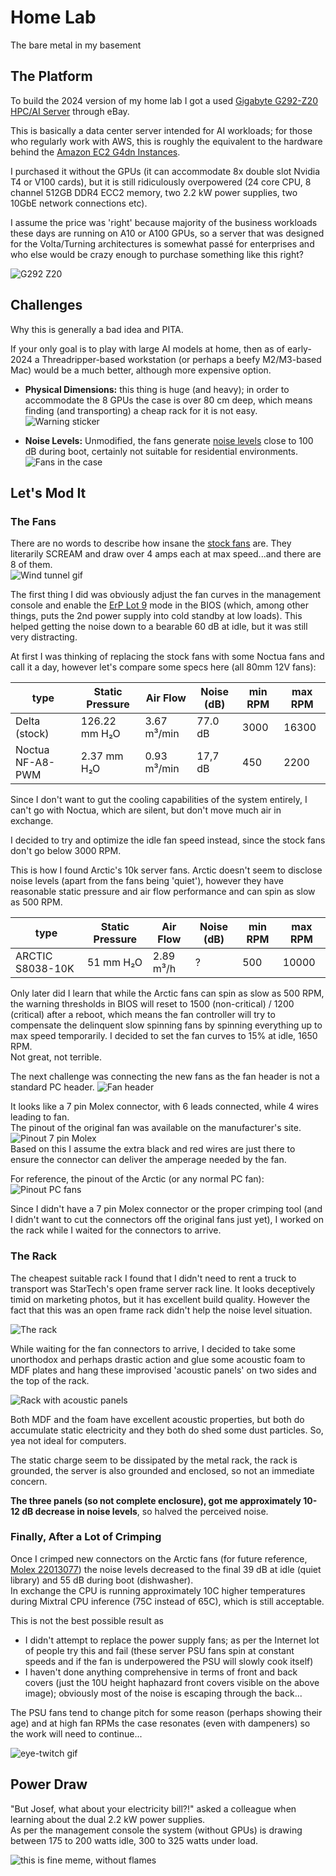 # Home Lab

The bare metal in my basement   

## The Platform

To build the 2024 version of my home lab I got a used [Gigabyte G292-Z20 HPC/AI Server](https://www.gigabyte.com/Enterprise/GPU-Server/G292-Z20-rev-100) through eBay.  

This is basically a data center server intended for AI workloads; for those who regularly work with AWS, this is roughly the equivalent to the hardware behind the [Amazon EC2 G4dn Instances](https://aws.amazon.com/ec2/instance-types/g4/).  

I purchased it without the GPUs (it can accommodate 8x double slot Nvidia T4 or V100 cards), but it is still ridiculously overpowered (24 core CPU, 8 channel 512GB DDR4 ECC2 memory, two 2.2 kW power supplies, two 10GbE network connections etc).  

I assume the price was 'right' because majority of the business workloads these days are running on A10 or A100 GPUs, so a server that was designed for the Volta/Turning architectures is somewhat passé for enterprises and who else would be crazy enough to purchase something like this right?

![G292 Z20](images/G292_Z20_official_1.png)

## Challenges

Why this is generally a bad idea and PITA.  

If your only goal is to play with large AI models at home, then as of early-2024 a Threadripper-based workstation (or perhaps a beefy M2/M3-based Mac) would be a much better, although more expensive option.  

* **Physical Dimensions:** this thing is huge (and heavy); in order to accommodate the 8 GPUs the case is over 80 cm deep, which means finding (and transporting) a cheap rack for it is not easy.  
![Warning sticker](images/two_person_lift.jpeg)  

* **Noise Levels:** Unmodified, the fans generate [noise levels](https://audiology-web.s3.amazonaws.com/migrated/NoiseChart_Poster-%208.5x11.pdf_5399b289427535.32730330.pdf) close to 100 dB during boot, certainly not suitable for residential environments.
 ![Fans in the case](images/fans_1.png)

## Let's Mod It

### The Fans

There are no words to describe how insane the [stock fans](https://www.delta-fan.com/technology/three-phase-fan/pfm0812he-01bfy.html) are. They literarily SCREAM and draw over 4 amps each at max speed...and there are 8 of them.  
![Wind tunnel gif](images/wind-windy.gif)

The first thing I did was obviously adjust the fan curves in the management console and enable the [ErP Lot 9](https://www.eceee.org/ecodesign/products/enterprise-servers/) mode in the BIOS (which, among other things, puts the 2nd power supply into cold standby at low loads). This helped getting the noise down to a bearable 60 dB at idle, but it was still very distracting.

At first I was thinking of replacing the stock fans with some Noctua fans and call it a day, however let's compare some specs here (all 80mm 12V fans):  

| type | Static Pressure | Air Flow | Noise (dB) | min RPM | max RPM
|------|------|------|------|-----|-----|
| Delta (stock) | 126.22 mm H₂O | 3.67 m³/min | 77.0 dB | 3000 | 16300 
| Noctua NF-A8-PWM | 2.37 mm H₂O | 0.93 m³/min | 17,7 dB | 450 | 2200 

Since I don't want to gut the cooling capabilities of the system entirely, I can't go with Noctua, which are silent, but don't move much air in exchange.  

I decided to try and optimize the idle fan speed instead, since the stock fans don't go below 3000 RPM.  
  
This is how I found Arctic's 10k server fans. Arctic doesn't seem to disclose noise levels (apart from the fans being 'quiet'), however they have reasonable static pressure and air flow performance and can spin as slow as 500 RPM.  

| type | Static Pressure | Air Flow | Noise (dB) | min RPM | max RPM
|------|------|------|------|-----|-----|
| ARCTIC S8038-10K | 51 mm H₂O | 2.89 m³/h | ? | 500 | 10000

Only later did I learn that while the Arctic fans can spin as slow as 500 RPM, the warning thresholds in BIOS will reset to 1500 (non-critical) / 1200 (critical) after a reboot, which means the fan controller will try to compensate the delinquent slow spinning fans by spinning everything up to max speed temporarily. I decided to set the fan curves to 15% at idle, 1650 RPM.  
Not great, not terrible.  

The next challenge was connecting the new fans as the fan header is not a standard PC header.
![Fan header](images/fan_header.png)

It looks like a 7 pin Molex connector, with 6 leads connected, while 4 wires leading to fan.  
The pinout of the original fan was available on the manufacturer's site.
![Pinout 7 pin Molex](images/pinout.png)  
Based on this I assume the extra black and red wires are just there to ensure the connector can deliver the amperage needed by the fan.  

For reference, the pinout of the Arctic (or any normal PC fan):  
![Pinout PC fans](images/artic_pinout.jpeg)  

Since I didn't have a 7 pin Molex connector or the proper crimping tool (and I didn't want to cut the connectors off the original fans just yet), I worked on the rack while I waited for the connectors to arrive.  

### The Rack
The cheapest suitable rack I found that I didn't need to rent a truck to transport was StarTech's open frame server rack line. It looks deceptively timid on marketing photos, but it has excellent build quality. However the fact that this was an open frame rack didn't help the noise level situation.  

![The rack](images/rack.jpg)

While waiting for the fan connectors to arrive, I decided to take some unorthodox and perhaps drastic action and glue some acoustic foam to MDF plates and hang these improvised 'acoustic panels' on two sides and the top of the rack.  

![Rack with acoustic panels](images/three_sides.png)

Both MDF and the foam have excellent acoustic properties, but both do accumulate static electricity and they both do shed some dust particles. So, yea not ideal for computers.  

The static charge seem to be dissipated by the metal rack, the rack is grounded, the server is also grounded and enclosed, so not an immediate concern.  

**The three panels (so not complete enclosure), got me approximately 10-12 dB decrease in noise levels**, so halved the perceived noise.

### Finally, After a Lot of Crimping

Once I crimped new connectors on the Arctic fans (for future reference, [Molex 22013077](https://www.molex.com/en-us/products/part-detail/22013077)) the noise levels decreased to the final 39 dB at idle (quiet library) and 55 dB during boot (dishwasher).  
In exchange the CPU is running approximately 10C higher temperatures during Mixtral CPU inference (75C instead of 65C), which is still acceptable.  

This is not the best possible result as

* I didn't attempt to replace the power supply fans; as per the Internet lot of people try this and fail (these server PSU fans spin at constant speeds and if the fan is underpowered the PSU will slowly cook itself)
* I haven't done anything comprehensive in terms of front and back covers (just the 10U height haphazard front covers visible on the above image); obviously most of the noise is escaping through the back...

The PSU fans tend to change pitch for some reason (perhaps showing their age) and at high fan RPMs the case resonates (even with dampeners) so the work will need to continue...  

![eye-twitch gif](images/eye.gif)

## Power Draw

"But Josef, what about your electricity bill?!" asked a colleague when learning about the dual 2.2 kW power supplies.  
As per the management console the system (without GPUs) is drawing between 175 to 200 watts idle, 300 to 325 watts under load.  

![this is fine meme, without flames](images/this-is-fine.jpg)